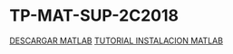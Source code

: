 # TP-MAT-SUP-2C2018

[DESCARGAR MATLAB](https://drive.google.com/drive/folders/1nY6n1CDt-WnPxg7gSEaXTWHLZowxZic6) 
[TUTORIAL INSTALACION MATLAB](https://youtu.be/eVmEg0yEOI4)   



